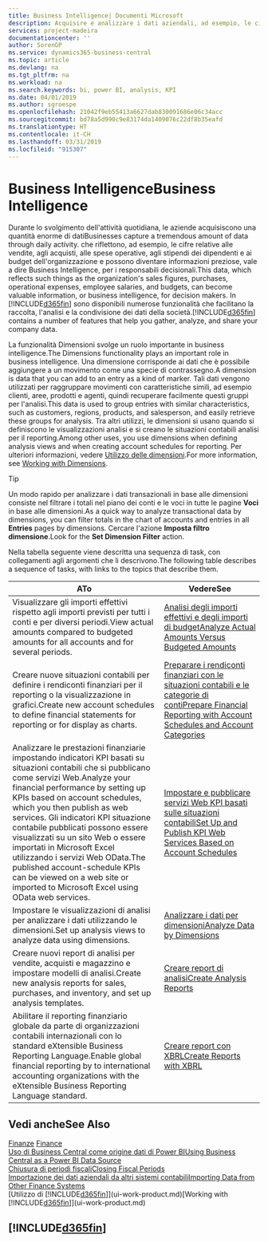 ```yaml
---
title: Business Intelligence| Documenti Microsoft
description: Acquisire e analizzare i dati aziendali, ad esempio, le cifre relative alle vendite, agli acquisti, alle spese operative, agli stipendi dei dipendenti e ai budget che possono diventare informazioni preziose, vale a dire Business Intelligence, per prendere le decisioni.
services: project-madeira
documentationcenter: ''
author: SorenGP
ms.service: dynamics365-business-central
ms.topic: article
ms.devlang: na
ms.tgt_pltfrm: na
ms.workload: na
ms.search.keywords: bi, power BI, analysis, KPI
ms.date: 04/01/2019
ms.author: sgroespe
ms.openlocfilehash: 21042f9eb55413a6627dab830091686e06c34acc
ms.sourcegitcommit: bd78a5d990c9e83174da1409076c22df8b35eafd
ms.translationtype: HT
ms.contentlocale: it-CH
ms.lasthandoff: 03/31/2019
ms.locfileid: "915307"
---
```

# <a name="business-intelligence"></a><span data-ttu-id="81d7c-103">Business Intelligence</span><span class="sxs-lookup"><span data-stu-id="81d7c-103">Business Intelligence</span></span>
<span data-ttu-id="81d7c-104">Durante lo svolgimento dell'attività quotidiana, le aziende acquisiscono una quantità enorme di dati</span><span class="sxs-lookup"><span data-stu-id="81d7c-104">Businesses capture a tremendous amount of data through daily activity.</span></span> <span data-ttu-id="81d7c-105">che riflettono, ad esempio, le cifre relative alle vendite, agli acquisti, alle spese operative, agli stipendi dei dipendenti e ai budget dell'organizzazione e possono diventare informazioni preziose, vale a dire Business Intelligence, per i responsabili decisionali.</span><span class="sxs-lookup"><span data-stu-id="81d7c-105">This data, which reflects such things as the organization's sales figures, purchases, operational expenses, employee salaries, and budgets, can become valuable information, or business intelligence, for decision makers.</span></span> <span data-ttu-id="81d7c-106">In [!INCLUDE[d365fin](includes/d365fin_md.md)] sono disponibili numerose funzionalità che facilitano la raccolta, l'analisi e la condivisione dei dati della società.</span><span class="sxs-lookup"><span data-stu-id="81d7c-106">[!INCLUDE[d365fin](includes/d365fin_md.md)] contains a number of features that help you gather, analyze, and share your company data.</span></span>

<span data-ttu-id="81d7c-107">La funzionalità Dimensioni svolge un ruolo importante in business intelligence.</span><span class="sxs-lookup"><span data-stu-id="81d7c-107">The Dimensions functionality plays an important role in business intelligence.</span></span> <span data-ttu-id="81d7c-108">Una dimensione corrisponde ai dati che è possibile aggiungere a un movimento come una specie di contrassegno.</span><span class="sxs-lookup"><span data-stu-id="81d7c-108">A dimension is data that you can add to an entry as a kind of marker.</span></span> <span data-ttu-id="81d7c-109">Tali dati vengono utilizzati per raggruppare movimenti con caratteristiche simili, ad esempio clienti, aree, prodotti e agenti, quindi recuperare facilmente questi gruppi per l'analisi.</span><span class="sxs-lookup"><span data-stu-id="81d7c-109">This data is used to group entries with similar characteristics, such as customers, regions, products, and salesperson, and easily retrieve these groups for analysis.</span></span> <span data-ttu-id="81d7c-110">Tra altri utilizzi, le dimensioni si usano quando si definiscono le visualizzazioni analisi e si creano le situazioni contabili analisi per il reporting.</span><span class="sxs-lookup"><span data-stu-id="81d7c-110">Among other uses, you use dimensions  when defining analysis views and when creating account schedules for reporting.</span></span> <span data-ttu-id="81d7c-111">Per ulteriori informazioni, vedere [Utilizzo delle dimensioni](finance-dimensions.md).</span><span class="sxs-lookup"><span data-stu-id="81d7c-111">For more information, see [Working with Dimensions](finance-dimensions.md).</span></span>

> [!TIP]
> <span data-ttu-id="81d7c-112">Un modo rapido per analizzare i dati transazionali in base alle dimensioni consiste nel filtrare i totali nel piano dei conti e le voci in tutte le pagine **Voci** in base alle dimensioni.</span><span class="sxs-lookup"><span data-stu-id="81d7c-112">As a quick way to analyze transactional data by dimensions, you can filter totals in the chart of accounts and entries in all **Entries** pages by dimensions.</span></span> <span data-ttu-id="81d7c-113">Cercare l'azione **Imposta filtro dimensione**.</span><span class="sxs-lookup"><span data-stu-id="81d7c-113">Look for the **Set Dimension Filter** action.</span></span>  

<span data-ttu-id="81d7c-114">Nella tabella seguente viene descritta una sequenza di task, con collegamenti agli argomenti che li descrivono.</span><span class="sxs-lookup"><span data-stu-id="81d7c-114">The following table describes a sequence of tasks, with links to the topics that describe them.</span></span>  

| <span data-ttu-id="81d7c-115">A</span><span class="sxs-lookup"><span data-stu-id="81d7c-115">To</span></span> | <span data-ttu-id="81d7c-116">Vedere</span><span class="sxs-lookup"><span data-stu-id="81d7c-116">See</span></span> |
| --- | --- |
|<span data-ttu-id="81d7c-117">Visualizzare gli importi effettivi rispetto agli importi previsti per tutti i conti e per diversi periodi.</span><span class="sxs-lookup"><span data-stu-id="81d7c-117">View actual amounts compared to budgeted amounts for all accounts and for several periods.</span></span>|[<span data-ttu-id="81d7c-118">Analisi degli importi effettivi e degli importi di budget</span><span class="sxs-lookup"><span data-stu-id="81d7c-118">Analyze Actual Amounts Versus Budgeted Amounts</span></span>](bi-how-analyze-actual-versus-budget.md)|
|<span data-ttu-id="81d7c-119">Creare nuove situazioni contabili per definire i rendiconti finanziari per il reporting o la visualizzazione in grafici.</span><span class="sxs-lookup"><span data-stu-id="81d7c-119">Create new account schedules to define financial statements for reporting or for display as charts.</span></span>|[<span data-ttu-id="81d7c-120">Preparare i rendiconti finanziari con le situazioni contabili e le categorie di conti</span><span class="sxs-lookup"><span data-stu-id="81d7c-120">Prepare Financial Reporting with Account Schedules and Account Categories</span></span>](bi-how-work-account-schedule.md)|
|<span data-ttu-id="81d7c-121">Analizzare le prestazioni finanziarie impostando indicatori KPI basati su situazioni contabili che si pubblicano come servizi Web.</span><span class="sxs-lookup"><span data-stu-id="81d7c-121">Analyze your financial performance by setting up KPIs based on account schedules, which you then publish as web services.</span></span> <span data-ttu-id="81d7c-122">Gli indicatori KPI situazione contabile pubblicati possono essere visualizzati su un sito Web o essere importati in Microsoft Excel utilizzando i servizi Web OData.</span><span class="sxs-lookup"><span data-stu-id="81d7c-122">The published account-schedule KPIs can be viewed on a web site or imported to Microsoft Excel using OData web services.</span></span>|[<span data-ttu-id="81d7c-123">Impostare e pubblicare servizi Web KPI basati sulle situazioni contabili</span><span class="sxs-lookup"><span data-stu-id="81d7c-123">Set Up and Publish KPI Web Services Based on Account Schedules</span></span>](bi-how-to-set-up-and-publish-kpi-web-services-based-on-account-schedules.md)|
|<span data-ttu-id="81d7c-124">Impostare le visualizzazioni di analisi per analizzare i dati utilizzando le dimensioni.</span><span class="sxs-lookup"><span data-stu-id="81d7c-124">Set up analysis views to analyze data using dimensions.</span></span>|[<span data-ttu-id="81d7c-125">Analizzare i dati per dimensioni</span><span class="sxs-lookup"><span data-stu-id="81d7c-125">Analyze Data by Dimensions</span></span>](bi-how-analyze-data-dimension.md)|
|<span data-ttu-id="81d7c-126">Creare nuovi report di analisi per vendite, acquisti e magazzino e impostare modelli di analisi.</span><span class="sxs-lookup"><span data-stu-id="81d7c-126">Create new analysis reports for sales, purchases, and inventory, and set up analysis templates.</span></span>|[<span data-ttu-id="81d7c-127">Creare report di analisi</span><span class="sxs-lookup"><span data-stu-id="81d7c-127">Create Analysis Reports</span></span>](bi-how-create-analysis-views-reports.md)|
|<span data-ttu-id="81d7c-128">Abilitare il reporting finanziario globale da parte di organizzazioni contabili internazionali con lo standard eXtensible Business Reporting Language.</span><span class="sxs-lookup"><span data-stu-id="81d7c-128">Enable global financial reporting by to international accounting organizations with the eXtensible Business Reporting Language standard.</span></span>|[<span data-ttu-id="81d7c-129">Creare report con XBRL</span><span class="sxs-lookup"><span data-stu-id="81d7c-129">Create Reports with XBRL</span></span>](bi-create-reports-with-xbrl.md)|

## <a name="see-also"></a><span data-ttu-id="81d7c-130">Vedi anche</span><span class="sxs-lookup"><span data-stu-id="81d7c-130">See Also</span></span>
<span data-ttu-id="81d7c-131">[Finanze](finance.md)  </span><span class="sxs-lookup"><span data-stu-id="81d7c-131">[Finance](finance.md)  </span></span>  
[<span data-ttu-id="81d7c-132">Uso di Business Central come origine dati di Power BI</span><span class="sxs-lookup"><span data-stu-id="81d7c-132">Using Business Central as a Power BI Data Source</span></span>](across-how-use-financials-data-source-powerbi.md)  
[<span data-ttu-id="81d7c-133">Chiusura di periodi fiscali</span><span class="sxs-lookup"><span data-stu-id="81d7c-133">Closing Fiscal Periods</span></span>](year-close-years-periods.md)  
[<span data-ttu-id="81d7c-134">Importazione dei dati aziendali da altri sistemi contabili</span><span class="sxs-lookup"><span data-stu-id="81d7c-134">Importing Data from Other Finance Systems</span></span>](across-import-data-configuration-packages.md)  
<span data-ttu-id="81d7c-135">[Utilizzo di [!INCLUDE[d365fin](includes/d365fin_md.md)]](ui-work-product.md)</span><span class="sxs-lookup"><span data-stu-id="81d7c-135">[Working with [!INCLUDE[d365fin](includes/d365fin_md.md)]](ui-work-product.md)</span></span>

## [!INCLUDE[d365fin](includes/free_trial_md.md)]  
